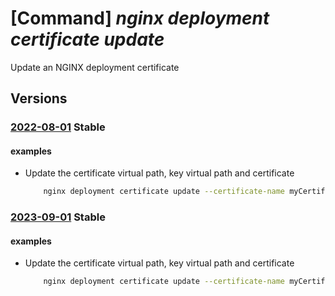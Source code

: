 # [Command] _nginx deployment certificate update_

Update an NGINX deployment certificate

## Versions

### [2022-08-01](/Resources/mgmt-plane/L3N1YnNjcmlwdGlvbnMve30vcmVzb3VyY2Vncm91cHMve30vcHJvdmlkZXJzL25naW54Lm5naW54cGx1cy9uZ2lueGRlcGxveW1lbnRzL3t9L2NlcnRpZmljYXRlcy97fQ==/2022-08-01.xml) **Stable**

<!-- mgmt-plane /subscriptions/{}/resourcegroups/{}/providers/nginx.nginxplus/nginxdeployments/{}/certificates/{} 2022-08-01 -->

#### examples

- Update the certificate virtual path, key virtual path and certificate
    ```bash
        nginx deployment certificate update --certificate-name myCertificate --deployment-name myDeployment --resource-group myResourceGroup --certificate-path /etc/nginx/testupdated.cert --key-path /etc/nginx/testupdated.key --key-vault-secret-id newKeyVaultSecretId
    ```

### [2023-09-01](/Resources/mgmt-plane/L3N1YnNjcmlwdGlvbnMve30vcmVzb3VyY2Vncm91cHMve30vcHJvdmlkZXJzL25naW54Lm5naW54cGx1cy9uZ2lueGRlcGxveW1lbnRzL3t9L2NlcnRpZmljYXRlcy97fQ==/2023-09-01.xml) **Stable**

<!-- mgmt-plane /subscriptions/{}/resourcegroups/{}/providers/nginx.nginxplus/nginxdeployments/{}/certificates/{} 2023-09-01 -->

#### examples

- Update the certificate virtual path, key virtual path and certificate
    ```bash
        nginx deployment certificate update --certificate-name myCertificate --deployment-name myDeployment --resource-group myResourceGroup --certificate-path /etc/nginx/testupdated.cert --key-path /etc/nginx/testupdated.key --key-vault-secret-id newKeyVaultSecretId
    ```
